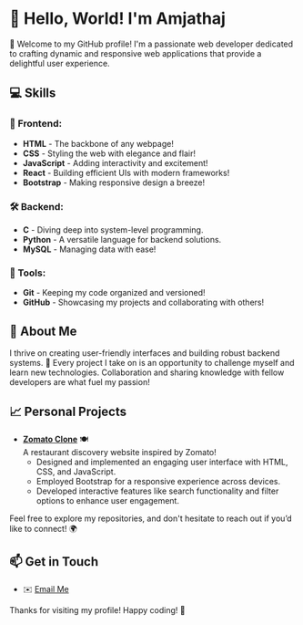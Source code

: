 # 👋 Hello, World! I'm Amjathaj

🌟 Welcome to my GitHub profile! I'm a passionate web developer dedicated to crafting dynamic and responsive web applications that provide a delightful user experience. 

## 💻 Skills

### 🎨 Frontend:
- **HTML** - The backbone of any webpage! 
- **CSS** - Styling the web with elegance and flair!
- **JavaScript** - Adding interactivity and excitement!
- **React** - Building efficient UIs with modern frameworks!
- **Bootstrap** - Making responsive design a breeze!

### 🛠️ Backend:
- **C** - Diving deep into system-level programming.
- **Python** - A versatile language for backend solutions.
- **MySQL** - Managing data with ease!

### 🔧 Tools:
- **Git** - Keeping my code organized and versioned!
- **GitHub** - Showcasing my projects and collaborating with others!

## 🚀 About Me

I thrive on creating user-friendly interfaces and building robust backend systems. 🌈 Every project I take on is an opportunity to challenge myself and learn new technologies. Collaboration and sharing knowledge with fellow developers are what fuel my passion!

## 📈 Personal Projects

- **[Zomato Clone](https://amjathaj.github.io/zomato/)** 🍽️  
  A restaurant discovery website inspired by Zomato!  
  - Designed and implemented an engaging user interface with HTML, CSS, and JavaScript.  
  - Employed Bootstrap for a responsive experience across devices.  
  - Developed interactive features like search functionality and filter options to enhance user engagement.  

Feel free to explore my repositories, and don't hesitate to reach out if you’d like to connect! 🌍

## 📫 Get in Touch

- ✉️ [Email Me](mailto:your-amjathaj2002@gmail.com)

Thanks for visiting my profile! Happy coding! 🎉

<!---
Amjathaj/Amjathaj is a ✨ special ✨ repository because its `README.md` (this file) appears on your GitHub profile.
You can click the Preview link to take a look at your changes.
--->
